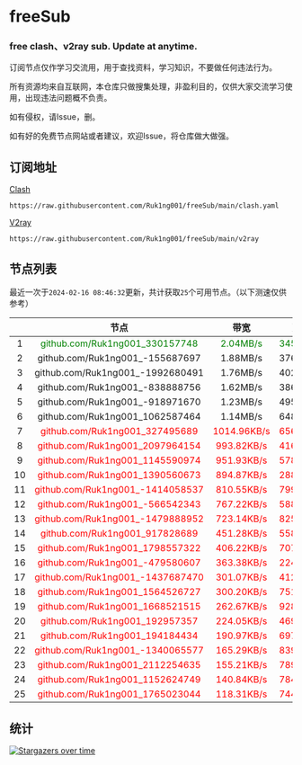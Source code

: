 # freeSub
### free clash、v2ray sub. Update at anytime.

订阅节点仅作学习交流用，用于查找资料，学习知识，不要做任何违法行为。

所有资源均来自互联网，本仓库只做搜集处理，非盈利目的，仅供大家交流学习使用，出现违法问题概不负责。

如有侵权，请Issue，删。

如有好的免费节点网站或者建议，欢迎Issue，将仓库做大做强。

## 订阅地址
[Clash](https://raw.githubusercontent.com/Ruk1ng001/freeSub/main/clash.yaml)
```
https://raw.githubusercontent.com/Ruk1ng001/freeSub/main/clash.yaml
```
[V2ray](https://raw.githubusercontent.com/Ruk1ng001/freeSub/main/v2ray)
```
https://raw.githubusercontent.com/Ruk1ng001/freeSub/main/v2ray
```

## 节点列表

最近一次于`2024-02-16 08:46:32`更新，共计获取`25`个可用节点。（以下测速仅供参考）

|  | 节点 | 带宽 | 延迟 |
|:-:|:--:|:--:|:--:|
 | 1 | <font color=green>github.com/Ruk1ng001_330157748</font> | <font color=green>2.04MB/s</font> | <font color=green>345.00ms</font> |
 | 2 | github.com/Ruk1ng001_-155687697 | 1.88MB/s | 376.00ms |
 | 3 | github.com/Ruk1ng001_-1992680491 | 1.76MB/s | 402.00ms |
 | 4 | github.com/Ruk1ng001_-838888756 | 1.62MB/s | 386.00ms |
 | 5 | github.com/Ruk1ng001_-918971670 | 1.23MB/s | 495.00ms |
 | 6 | github.com/Ruk1ng001_1062587464 | 1.14MB/s | 648.00ms |
 | 7 | <font color=red>github.com/Ruk1ng001_327495689</font> | <font color=red>1014.96KB/s</font> | <font color=red>656.00ms</font> |
 | 8 | <font color=red>github.com/Ruk1ng001_2097964154</font> | <font color=red>993.82KB/s</font> | <font color=red>416.00ms</font> |
 | 9 | <font color=red>github.com/Ruk1ng001_1145590974</font> | <font color=red>951.93KB/s</font> | <font color=red>578.00ms</font> |
 | 10 | <font color=red>github.com/Ruk1ng001_1390560673</font> | <font color=red>894.87KB/s</font> | <font color=red>288.00ms</font> |
 | 11 | <font color=red>github.com/Ruk1ng001_-1414058537</font> | <font color=red>810.55KB/s</font> | <font color=red>799.00ms</font> |
 | 12 | <font color=red>github.com/Ruk1ng001_-566542343</font> | <font color=red>767.22KB/s</font> | <font color=red>588.00ms</font> |
 | 13 | <font color=red>github.com/Ruk1ng001_-1479888952</font> | <font color=red>723.14KB/s</font> | <font color=red>825.00ms</font> |
 | 14 | <font color=red>github.com/Ruk1ng001_917828689</font> | <font color=red>451.28KB/s</font> | <font color=red>558.00ms</font> |
 | 15 | <font color=red>github.com/Ruk1ng001_1798557322</font> | <font color=red>406.22KB/s</font> | <font color=red>707.00ms</font> |
 | 16 | <font color=red>github.com/Ruk1ng001_-479580607</font> | <font color=red>363.38KB/s</font> | <font color=red>224.00ms</font> |
 | 17 | <font color=red>github.com/Ruk1ng001_-1437687470</font> | <font color=red>301.07KB/s</font> | <font color=red>412.00ms</font> |
 | 18 | <font color=red>github.com/Ruk1ng001_1564526727</font> | <font color=red>300.20KB/s</font> | <font color=red>751.00ms</font> |
 | 19 | <font color=red>github.com/Ruk1ng001_1668521515</font> | <font color=red>262.67KB/s</font> | <font color=red>928.00ms</font> |
 | 20 | <font color=red>github.com/Ruk1ng001_192957357</font> | <font color=red>224.05KB/s</font> | <font color=red>469.00ms</font> |
 | 21 | <font color=red>github.com/Ruk1ng001_194184434</font> | <font color=red>190.97KB/s</font> | <font color=red>697.00ms</font> |
 | 22 | <font color=red>github.com/Ruk1ng001_-1340065577</font> | <font color=red>165.29KB/s</font> | <font color=red>839.00ms</font> |
 | 23 | <font color=red>github.com/Ruk1ng001_2112254635</font> | <font color=red>155.21KB/s</font> | <font color=red>789.00ms</font> |
 | 24 | <font color=red>github.com/Ruk1ng001_1152624749</font> | <font color=red>140.84KB/s</font> | <font color=red>784.00ms</font> |
 | 25 | <font color=red>github.com/Ruk1ng001_1765023044</font> | <font color=red>118.31KB/s</font> | <font color=red>744.00ms</font> |


## 统计

[![Stargazers over time](https://starchart.cc/Ruk1ng001/freeSub.svg)](https://starchart.cc/Ruk1ng001/freeSub)